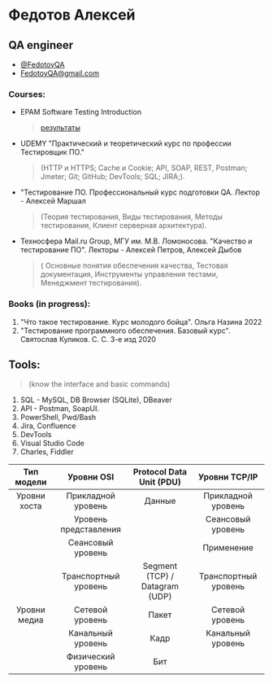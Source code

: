 # Федотов Алексей
## QA engineer

- [@FedotovQA](https://t.me/FedotovQA)
- [FedotovQA@gmail.com](mailto:FedotovQA@gmail.com)

### Courses:
- EPAM Software Testing Introduction
  > [результаты](https://github.com/FedotovQA/Portfolio/blob/main/Opera%20Снимок_2023-03-21_153342_elearn.epam.com.png)

- UDEMY "Практический и теоретический курс по профессии Тестировщик ПО." 
  > (НТТР и HTTPS; Cache и Cookie; API, SOAP, REST, Postman; Jmeter; Git; GitHub; DevTools; SQL; JIRA;).

- "Тестирование ПО. Профессиональный курс подготовки QA. Лектор - Алексей Маршал
  > (Теория тестирования, Виды тестирования, Методы тестирования, Клиент серверная архитектура).

- Техносфера Mail.ru Group, МГУ им. М.В. Ломоносова. "Качество и тестирование ПО". Лекторы - Алексей Петров, Алексей Дыбов
  > ( Основные понятия обеспечения качества, Тестовая документация, Инструменты управления тестами, Менеджмент тестирования).

### Books (in progress):
1. "Что такое тестирование. Курс молодого бойца". Ольга Назина 2022
2. "Тестирование программного обеспечения. Базовый курс". Святослав Куликов. С. С. 3-е изд 2020
 
 ## Tools:
> (know the interface and basic commands)
1. SQL - MySQL, DB Browser (SQLite), DBeaver
2. API - Postman, SoapUI.
3. PowerShell, Pwd/Bash
4. Jira, Confluence
5. DevTools
6. Visual Studio Code
7. Charles, Fiddler

|  Тип модели  |       Уровни OSI      |    Protocol Data Unit (PDU)    |     Уровни TCP/IP    |
|:------------:|:---------------------:|:------------------------------:|:--------------------:|
| Уровни хоста |   Прикладной уровень  |             Данные             |  Прикладной уровень  |
|              | Уровень представления |                                |   Сеансовый уровень  |
|              |   Сеансовый уровень   |                                |      Применение      |
|              |  Транспортный уровень | Segment (TCP) / Datagram (UDP) | Транспортный уровень |
| Уровни медиа |    Сетевой уровень    |              Пакет             |    Сетевой уровень   |
|              |   Канальный уровень   |              Кадр              |   Канальный уровень  |
|              |   Физический уровень  |               Бит              |                      |
